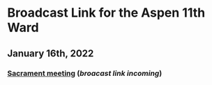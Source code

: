 # Broadcast Link for the Aspen 11th Ward

## January 16th, 2022
### [Sacrament meeting](https://tbd) (*broacast link incoming*)
